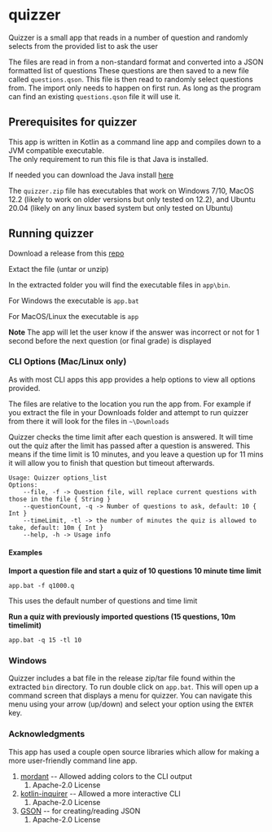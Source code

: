 # quizzer
Quizzer is a small app that reads in a number of question and randomly selects from 
the provided list to ask the user

The files are read in from a non-standard format and converted into a JSON formatted list of questions
These questions are then saved to a new file called `questions.qson`.  This file is then read to randomly
select questions from.  The import only needs to happen on first run.  As long as the program can find an 
existing `questions.qson` file it will use it.

## Prerequisites for quizzer
This app is written in Kotlin as a command line app and compiles down to a JVM compatible executable.  
The only requirement to run this file is that Java is installed.

If needed you can download the Java install [here](https://java.com)

The `quizzer.zip` file has executables that work on Windows 7/10, MacOS 12.2 (likely to work on older versions but only
tested on 12.2), and Ubuntu 20.04 (likely on any linux based system but only tested on Ubuntu)

## Running  quizzer
Download a release from this [repo](https://github.com/jskoll/quizzer/releases/tag/1.0.0-beta3)

Extact the file (untar or unzip)

In the extracted folder you will find the executable files in `app\bin`.

For Windows the executable is `app.bat`

For MacOS/Linux the executable is `app`

**Note** The app will let the user know if the answer was incorrect or not for 1 second before the next 
question (or final grade) is displayed

### CLI Options (Mac/Linux only)
As with most CLI apps this app provides a help options to view all options provided. 

The files are relative to the location you run the app from.  For example if you extract the file in your 
Downloads folder and attempt to run quizzer from there it will look for the files in `~\Downloads`

Quizzer checks the time limit after each question is answered.  It will time out the quiz after the limit
has passed after a question is answered.  This means if the time limit is 10 minutes, and you leave a question 
up for 11 mins it will allow you to finish that question but timeout afterwards.

```shell
Usage: Quizzer options_list
Options:
    --file, -f -> Question file, will replace current questions with those in the file { String }
    --questionCount, -q -> Number of questions to ask, default: 10 { Int }
    --timeLimit, -tl -> the number of minutes the quiz is allowed to take, default: 10m { Int }
    --help, -h -> Usage info
```
#### Examples

**Import a question file and start a quiz of 10 questions 10 minute time limit**
```shell
app.bat -f q1000.q
```
This uses the default number of questions and time limit

**Run a quiz with previously imported questions (15 questions, 10m timelimit)**
```shell
app.bat -q 15 -tl 10
```
### Windows 
Quizzer includes a bat file in the release zip/tar file found within the extracted `bin` directory.  To run 
double click on `app.bat`.  This will open up a command screen that displays a menu for quizzer.  You can 
navigate this menu using your arrow (up/down) and select your option using the `ENTER` key.

### Acknowledgments
This app has used a couple open source libraries which allow for making a more user-friendly command line
app.
1. [mordant](https://github.com/ajalt/mordant) -- Allowed adding colors to the CLI output 
   1. Apache-2.0 License
2. [kotlin-inquirer](https://github.com/kotlin-inquirer/kotlin-inquirer) -- Allowed a more interactive CLI
   1. Apache-2.0 License
3. [GSON](https://github.com/google/gson) -- for creating/reading JSON
	1.  Apache-2.0 License